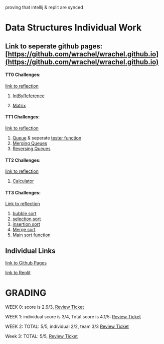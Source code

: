 proving that intellij & replit are synced

# Data Structures Individual Work

## Link to seperate github pages: [https://github.com/wrachel/wrachel.github.io](https://github.com/wrachel/wrachel.github.io)

#### TT0 Challenges:
[link to reflection](https://wrachel.github.io/week0/)

1. [IntByReference](https://replit.com/@RachelWei1/Data-Structures-Indiv#IntByReference.java)

2. [Matrix](https://replit.com/@RachelWei1/Data-Structures-Indiv#Matrix.java)

#### TT1 Challenges:
[link to reflection](https://wrachel.github.io/week1/)

1. [Queue](https://replit.com/@RachelWei1/Data-Structures-Indiv#Queue.java) & seperate [tester function](https://replit.com/@RachelWei1/Data-Structures-Indiv#QueueTester.java)
2. [Merging Queues](https://replit.com/@RachelWei1/Data-Structures-Indiv#MergingQueues.java)
3. [Reversing Queues](https://replit.com/@RachelWei1/Data-Structures-Indiv#reverseQueues.java)

#### TT2 Challenges:
[link to reflection](https://wrachel.github.io/week1/)
1. [Calculator](https://replit.com/@RachelWei1/Data-Structures-Indiv?v=1#Calculator.java)

#### TT3 Challenges:
[Link to reflection](https://wrachel.github.io/week3/)
1. [bubble sort](https://replit.com/@RachelWei1/Data-Structures-Indiv#BubbleSort.java)
2. [selection sort](https://replit.com/@RachelWei1/Data-Structures-Indiv#SelectionSort.java)
3. [insertion sort](https://replit.com/@RachelWei1/Data-Structures-Indiv#InsertionSort.java)
4. [Merge sort](https://replit.com/@RachelWei1/Data-Structures-Indiv#MergeSort.java)
5. [Main sort function](https://replit.com/@RachelWei1/Data-Structures-Indiv#Sorts.java)


## Individual Links
[link to Github Pages](https://wrachel.github.io)

[link to Replit](https://replit.com/@RachelWei1/Data-Structures-Indiv#Main.java)

# GRADING

WEEK 0: score is 2.9/3, [Review Ticket](https://github.com/wrachel/tri3Individual/issues/1)

WEEK 1: individual score is 3/4, Total score is 4.1/5: [Review Ticket](https://github.com/wrachel/Data-Structures-Indiv/issues/1)

WEEK 2: TOTAL: 5/5, individual 2/2, team 3/3 [Review Ticket](https://github.com/wrachel/Data-Structures-Indiv/issues/2)

Week 3: TOTAL: 5/5, [Review Ticket](https://github.com/wrachel/Data-Structures-Indiv/issues/3)
